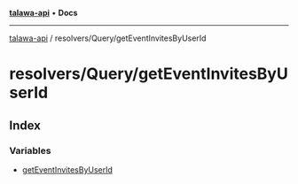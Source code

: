 [**talawa-api**](../../../README.md) • **Docs**

***

[talawa-api](../../../modules.md) / resolvers/Query/getEventInvitesByUserId

# resolvers/Query/getEventInvitesByUserId

## Index

### Variables

- [getEventInvitesByUserId](variables/getEventInvitesByUserId.md)
